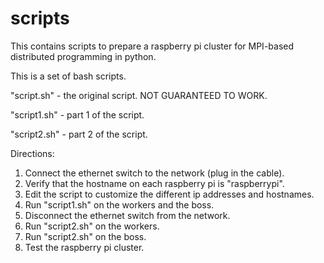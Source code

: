 # scripts

This contains scripts to prepare a raspberry pi cluster for MPI-based distributed programming in python.

This is a set of bash scripts.

"script.sh" - the original script. NOT GUARANTEED TO WORK.

"script1.sh" - part 1 of the script.

"script2.sh" - part 2 of the script.


Directions:

1. Connect the ethernet switch to the network (plug in the cable).
2. Verify that the hostname on each raspberry pi is "raspberrypi".
3. Edit the script to customize the different ip addresses and hostnames.
4. Run "script1.sh" on the workers and the boss.
5. Disconnect the ethernet switch from the network.
6. Run "script2.sh" on the workers.
7. Run "script2.sh" on the boss.
8. Test the raspberry pi cluster.
